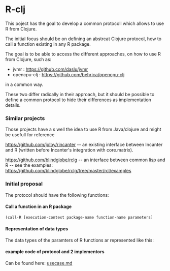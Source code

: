 R-clj
=====

This poject has the goal to develop a common protocoll which allows to use R from Clojure.

The initial focus should be on defining an abstrcat Clojure protocol, how to call a function existing in any R package.

The goal is to be able to access the different approaches, on how to use R from Clojure, such as:

- jvmr : https://github.com/daslu/jvmr
- opencpu-clj : https://github.com/behrica/opencpu-clj

in a common way.


These two differ radically in their approach, but it should be possible to define a common protocol to hide their differences as implementation details.


### Similar projects
Those projects have a s well the idea to use R from Java/clojure and might be usefull for reference 

https://github.com/jolby/rincanter -- an existing interface between Incanter and R (written before Incanter's integration with core.matrix).

https://github.com/blindglobe/rclg -- an interface between common lisp and R -- see the examples:
https://github.com/blindglobe/rclg/tree/master/rcl/examples


### Initial proposal

The protocol should have the following functions:

#### Call a function in an R package

````clojure
(call-R [execution-context package-name function-name parameters]
````


#### Representation of data types

The data types of the paramters of R functions ar represented like this:


#### example code of protocol and 2 implementors
Can be found here: [usecase.md](usecase.md)
